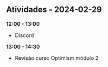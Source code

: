 ## Atividades - 2024-02-29

**12:00 - 13:00**

* Discord

**13:00 - 14:30**

* Revisão curso Optimism módulo 2
